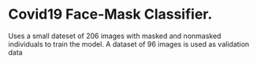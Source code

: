 # Covid19 Face-Mask Classifier. 
Uses a small dateset of 206 images with masked and nonmasked individuals to train the model. A dataset of 96 images is used as validation data
 
